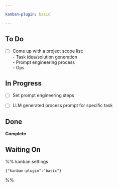 ```yaml
---

kanban-plugin: basic

---
```


## To Do

- [ ] Come up with a project scope list: <br>- Task idea/solution generation<br>- Prompt engineering process<br>- Ops


## In Progress

- [ ] Set prompt engineering steps
- [ ] LLM generated process prompt for specific task


## Done

**Complete**


## Waiting On





%% kanban:settings
```
{"kanban-plugin":"basic"}
```
%%